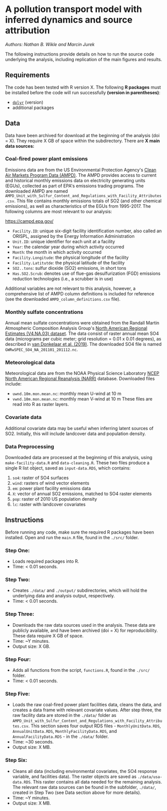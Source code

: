 # A pollution transport model with inferred dynamics and source attribution
*Authors: Nathan B. Wikle and Marcin Jurek*

The following instructions provide details on how to run the source code underlying the analysis, including replication of the main figures and results.

## Requirements

The code has been tested with R version X.  The following **R packages** must be installed before the code will run successfully **(version in parentheses)**:

- [`dplyr`](https://CRAN.R-project.org/package=dplyr)  (version)
- additional packages

## Data

Data have been archived for download at the beginning of the analysis (doi = X). They require X GB of space within the subdirectory. There are **X main data sources:**

### Coal-fired power plant emissions

Emissions data are from the US Environmental Protection Agency's [Clean Air Markets Program Data (AMPD)](https://campd.epa.gov/). The AMPD provides access to current and historical monthly emissions data on electricity generating units (EGUs), collected as part of EPA's emissions trading programs. The downloaded AMPD are named `AMPD_Unit_with_Sulfur_Content_and_Regulations_with_Facility_Attributes.csv`. This file contains monthly emissions totals of SO2 (and other chemical emissions), as well as characteristics of the EGUs from 1995-2017. The following columns are most relevant to our analysis:

https://campd.epa.gov/

- `Facility.ID`: unique six-digit facility identification number, also called an ORISPL, assigned by the Energy Information Administration
- `Unit.ID`: unique identifier for each unit at a facility
- `Year`: the calendar year during which activity occurred
- `Month`: the month in which activity occurred
- `Facility.Longitude`: the physical longitude of the facility
- `Facility.Latitutde`: the physical latitude of the facility
- `SO2..tons`: sulfur dioxide (SO2) emissions, in short tons
- `Has.SO2.Scrub`: denotes use of flue-gas desulfurization (FGD) emissions reduction technologies (i.e., a scrubber is in use) 

Additional variables are not relevant to this analysis, however, a comprehensive list of AMPD column definitions is included for reference (see the downloaded `AMPD_column_definitions.csv` file). 

### Monthly sulfate concentrations

Annual mean sulfate concentrations were obtained from the Randall Martin Atmospheric Composition Analysis Group's [North American Regional Estimates (V4.NA.03) dataset](https://sites.wustl.edu/acag/datasets/surface-pm2-5/#V4.NA.03). The data consist of raster annual mean SO4 data (micrograms per cubic meter; grid resolution = 0.01 x 0.01 degrees), as described in [van Donkelaar et al. (2019)](https://pubs.acs.org/doi/10.1021/acs.est.8b06392). The downloaded SO4 file is named `GWRwSPEC_SO4_NA_201101_201112.nc`. 

### Meteorological data

Meteorological data are from the NOAA Physical Science Laboratory [NCEP North American Regional Reanalysis (NARR)](https://psl.noaa.gov/data/gridded/data.narr.monolevel.html) database. Downloaded files include:
- `uwnd.10m.mon.mean.nc`: monthly mean U-wind at 10 m
- `vwnd.10m.mon.mean.nc`: monthly mean V-wind at 10 m
These files are read into R as raster layers.

### Covariate data

Additional covariate data may be useful when inferring latent sources of SO2. Initially, this will include landcover data and population density.

### Data Preprocessing

Downloaded data are processed at the beginning of this analysis, using `make-facility-data.R` and `data-cleaning.R`. These two files produce a single R list object, saved as `input-data.RDS`, which contains:

1. `so4`: raster of SO4 surfaces
2. `wind`: rasters of wind vector elements
3. `em`: power plant facility emissions data
4. `X`: vector of annual SO2 emissions, matched to SO4 raster elements
5. `pop`: raster of 2010 US population density 
6. `lc`: raster with landcover covariates

## Instructions

Before running any code, make sure the required R packages have been installed. Open and run the `main.R` file, found in the `./src/` folder.  

### Step One: 

- Loads required packages into R.
- Time: < 0.01 seconds.

### Step Two: 

- Creates `./data/` and `./output/` subdirectories, which will hold the underlying data and analysis output, respectively.
- Time: < 0.01 seconds.

### Step Three:

- Downloads the raw data sources used in the analysis. These data are publicly available, and have been archived (doi = X) for reproducibility. These data require X GB of space.
- Time: ~Y minutes.
- Output size: X GB.

### Step Four: 

- Adds all functions from the script, `functions.R`, found in the `./src/` folder.
- Time: < 0.01 seconds.

### Step Five: 

- Loads the raw coal-fired power plant facilities data, cleans the data, and creates a data frame with relevant covariate values. After step three, the raw facility data are stored in the `./data/` folder as `AMPD_Unit_with_Sulfur_Content_and_Regulations_with_Facility_Attributes.csv`. This section saves four output RDS files - `MonthlyUnitData.RDS`, `AnnualUnitData.RDS`, `MonthlyFacilityData.RDS`, and `AnnualFacilityData.RDS` - in the `./data/` folder. 
- Time: ~30 seconds.
- Output size: X MB.

### Step Six: 

- Cleans all data (including environmental covariates, the SO4 response variable, and facilities data). The raster objects are saved as `./data/usa-data.RDS`. This raster contains all data needed for the remaining analysis. The relevant raw data sources can be found in the subfolder, `./data/`, created in Step Two (see Data section above for more details).
- Time: ~Y minutes.
- Output size: X MB.

